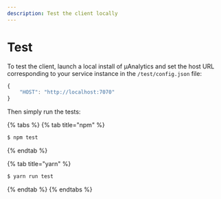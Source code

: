 ```yaml
---
description: Test the client locally
---
```


# Test

To test the client, launch a local install of µAnalytics and set the host URL corresponding to your service instance in the `/test/config.json` file:

```javascript
{
    "HOST": "http://localhost:7070"
}
```

Then simply run the tests:

{% tabs %}
{% tab title="npm" %}
```bash
$ npm test
```
{% endtab %}

{% tab title="yarn" %}
```bash
$ yarn run test
```
{% endtab %}
{% endtabs %}

